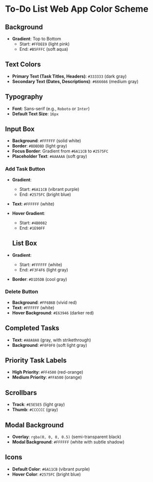 # To-Do List Web App Color Scheme

## Background
- **Gradient**: Top to Bottom  
  - Start: `#FFDEE9` (light pink)  
  - End: `#B5FFFC` (soft aqua)  

## Text Colors
- **Primary Text (Task Titles, Headers)**: `#333333` (dark gray)  
- **Secondary Text (Dates, Descriptions)**: `#666666` (medium gray)  

## Typography
- **Font**: Sans-serif (e.g., `Roboto` or `Inter`)  
- **Default Text Size**: `16px`  

## Input Box
- **Background**: `#FFFFFF` (solid white)  
- **Border**: `#BDBDBD` (light gray)  
- **Focus Border**: Gradient from `#6A11CB` to `#2575FC`  
- **Placeholder Text**: `#AAAAAA` (soft gray)  

### Add Task Button
- **Gradient**:  
  - Start: `#6A11CB` (vibrant purple)  
  - End: `#2575FC` (bright blue)  
- **Text**: `#FFFFFF` (white)  
- **Hover Gradient**:  
  - Start: `#4B0082`  
  - End: `#1E90FF`  

  ## List Box
- **Gradient**:  
  - Start: `#FFFFFF` (white)  
  - End: `#F3F4F6` (light gray)  
- **Border**: `#D1D5DB` (cool gray) 

### Delete Button
- **Background**: `#FF6B6B` (vivid red)  
- **Text**: `#FFFFFF` (white)  
- **Hover Background**: `#E63946` (darker red)  





## Completed Tasks
- **Text**: `#A8A8A8` (gray, with strikethrough)  
- **Background**: `#F0F0F0` (soft light gray)  

## Priority Task Labels
- **High Priority**: `#FF4500` (red-orange)  
- **Medium Priority**: `#FFA500` (orange)  

## Scrollbars
- **Track**: `#E5E5E5` (light gray)  
- **Thumb**: `#CCCCCC` (gray)  

## Modal Background
- **Overlay**: `rgba(0, 0, 0, 0.5)` (semi-transparent black)  
- **Modal Background**: `#FFFFFF` (white with subtle shadow)  

## Icons
- **Default Color**: `#6A11CB` (vibrant purple)  
- **Hover Color**: `#2575FC` (bright blue)  
